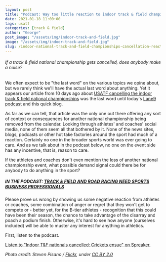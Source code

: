 ```yaml
---
layout: post
title: "Podcast: Way too little reaction to indoor track & field championships cancellation"
date: 2021-01-18 11:00:00
tags: usatf 
categories: [track & field]
author: "George"
post_image: "/assets/img/indoor-track-and-field.jpg"
image: "/assets/img/indoor-track-and-field.jpg"
slug: /indoor-national-track-and-field-championships-cancellation-reaction/
---
```

<h6>If a track & field national championship gets cancelled, does anybody make a noise?</h6>

We often expect to be "the last word" on the various topics we opine about, but we rarely think we'll have the actual last word about anything. Yet it appears our article from 10 days ago about [USATF cancelling the indoor track & field national championships](https://nalathletics.com/blog/2021/01/08/usatf-cancels-indoor-national-championships) was the last word until today's [Lane9 podcast](https://www.spreaker.com/user/9346696/indoor-t-f-nationals-cancelled-crickets-) and this quick blog.

As far as we can tell, that article was the only one out there offering any sort of context or consequences for another national championship being removed from the calendar. Looking through athletes' and coaches' social media, none of them seem all that bothered by it. None of the news sites, blogs, podcasts or other hot take factories around the sport had much of a reaction. Certainly no one in the broader sports world was ever going to care. And as we talk about in the podcast below, no one on the event side has any incentive, that is, reason to care. 

If the athletes and coaches don't even mention the loss of another national championship event, what possible demand signal could there be for anybody to do anything in the sport? 

##### IN THE PODCAST: [TRACK & FIELD AND ROAD RACING NEED SPORTS BUSINESS PROFESSIONALS](https://nalathletics.com/blog/2020/12/26/track-field-road-racing-need-sports-business-professionals)

Please prove us wrong by showing us some negative reaction from athletes or coaches, some combination of anger or regret that they won't get to compete or - better yet, for the B-tier athletes - recognition that this could have been their season, the chance to take advantage of the disarray and poach a podium finish. Otherwise, it's hard to see how anyone (ourselves included) will be able to muster any interest for anything in athletics.

First, listen to the podcast. 

<a class="spreaker-player" href="https://www.spreaker.com/user/9346696/indoor-t-f-nationals-cancelled-crickets-" data-resource="episode_id=42992890" data-theme="light" data-autoplay="false" data-playlist="false" data-cover="https://d3wo5wojvuv7l.cloudfront.net/images.spreaker.com/original/5134f700898225032d89dc9c892458bd.jpg" data-width="100%" data-height="400px">Listen to "Indoor T&amp;F nationals cancelled: Crickets ensue" on Spreaker.</a><script async src="https://widget.spreaker.com/widgets.js"></script>


<em>Photo credit: Steven Pisano / [Flickr](https://flic.kr/p/rs3UqY), under [CC BY 2.0](https://creativecommons.org/licenses/by/2.0/)</em>
